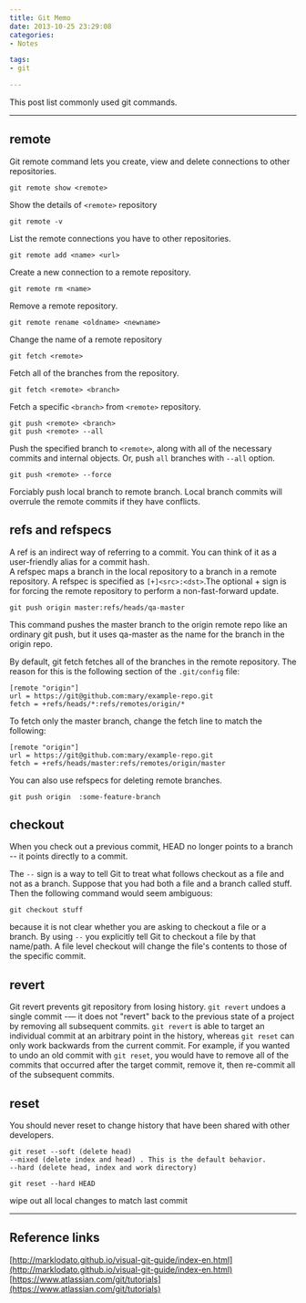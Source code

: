 ```yaml
---
title: Git Memo
date: 2013-10-25 23:29:08
categories:
- Notes

tags:
- git

---
```


This post list commonly used git commands.  

---

## remote
Git remote command lets you create, view and delete connections to other repositories.  

```
git remote show <remote>
```
Show the details of `<remote>` repository 
```
git remote -v
```  
List the remote connections you have to other repositories.
```
git remote add <name> <url>  
```  
Create a new connection to a remote repository.  
```
git remote rm <name>  
```  
Remove a remote repository.  
```
git remote rename <oldname> <newname>
```  
Change the name of a remote repository 
```
git fetch <remote>
```  
Fetch all of the branches from the repository. 
```
git fetch <remote> <branch>
```
Fetch a specific `<branch>` from `<remote>` repository. 
```
git push <remote> <branch> 
git push <remote> --all  
```
Push the specified branch to `<remote>`, along with all of the necessary commits and internal objects. Or, push `all` branches with `--all` option. 
```
git push <remote> --force  

```
Forciably push local branch to remote branch. Local branch commits will overrule the remote commits if they have conflicts.  
## refs and refspecs
A ref is an indirect way of referring to a commit. You can think of it as a user-friendly alias for a commit hash.  
A refspec maps a branch in the local repository to a branch in a remote repository.
A refspec is specified as ```[+]<src>:<dst>```.The optional + sign is for forcing the remote repository to perform a non-fast-forward update.
```
git push origin master:refs/heads/qa-master
```
This command pushes the master branch to the origin remote repo like an ordinary git push, but it uses qa-master as the name for the branch in the origin repo.

By default, git fetch fetches all of the branches in the remote repository. The reason for this is the following section of the ```.git/config``` file:
```
[remote "origin"]
url = https://git@github.com:mary/example-repo.git
fetch = +refs/heads/*:refs/remotes/origin/*
```
To fetch only the master branch, change the fetch line to match the following:
```
[remote "origin"]
url = https://git@github.com:mary/example-repo.git
fetch = +refs/heads/master:refs/remotes/origin/master
```
You can also use refspecs for deleting remote branches. 
```
git push origin  :some-feature-branch
```

## checkout
When you check out a previous commit, HEAD no longer points to a branch -- it points directly to a commit. 

The `--` sign is a way to tell Git to treat what follows checkout as a file and not as a branch. Suppose that you had both a file and a branch called stuff. Then the following command would seem ambiguous:
```
git checkout stuff
```
because it is not clear whether you are asking to checkout a file or a branch. By using `--` you explicitly tell Git to checkout a file by that name/path. A file level checkout will change the file's contents to those of the specific commit.

## revert
Git revert prevents git repository from losing history. `git revert` undoes a single commit -— it does not "revert" back to the previous state of a project by removing all subsequent commits. 
`git revert` is able to target an individual commit at an arbitrary point in the history, whereas `git reset` can only work backwards from the current commit. For example, if you wanted to undo an old commit with `git reset`, you would have to remove all of the commits that occurred after the target commit, remove it, then re-commit all of the subsequent commits. 
## reset
You should never reset to change history that have been shared with other developers.
```
git reset --soft (delete head)  
--mixed (delete index and head) . This is the default behavior. 
--hard (delete head, index and work directory)
```
```
git reset --hard HEAD 
```
wipe out all local changes to match last commit



---

## Reference links  

[http://marklodato.github.io/visual-git-guide/index-en.html](http://marklodato.github.io/visual-git-guide/index-en.html)  
[https://www.atlassian.com/git/tutorials](https://www.atlassian.com/git/tutorials)


